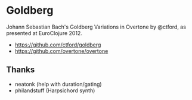 # Goldberg

Johann Sebastian Bach's Goldberg Variations in Overtone by @ctford, as presented at EuroClojure 2012.

* https://github.com/ctford/goldberg
* https://github.com/overtone/overtone

## Thanks
* neatonk (help with duration/gating)
* philandstuff (Harpsichord synth)
